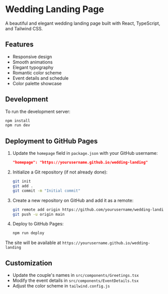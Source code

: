 # Wedding Landing Page

A beautiful and elegant wedding landing page built with React, TypeScript, and Tailwind CSS.

## Features

- Responsive design
- Smooth animations
- Elegant typography
- Romantic color scheme
- Event details and schedule
- Color palette showcase

## Development

To run the development server:

```bash
npm install
npm run dev
```

## Deployment to GitHub Pages

1. Update the `homepage` field in `package.json` with your GitHub username:
   ```json
   "homepage": "https://yourusername.github.io/wedding-landing"
   ```

2. Initialize a Git repository (if not already done):
   ```bash
   git init
   git add .
   git commit -m "Initial commit"
   ```

3. Create a new repository on GitHub and add it as a remote:
   ```bash
   git remote add origin https://github.com/yourusername/wedding-landing.git
   git push -u origin main
   ```

4. Deploy to GitHub Pages:
   ```bash
   npm run deploy
   ```

The site will be available at `https://yourusername.github.io/wedding-landing`

## Customization

- Update the couple's names in `src/components/Greetings.tsx`
- Modify the event details in `src/components/EventDetails.tsx`
- Adjust the color scheme in `tailwind.config.js` 